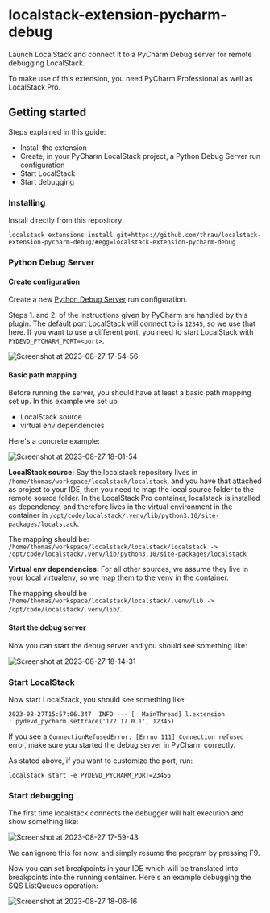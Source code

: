 localstack-extension-pycharm-debug
==================================

Launch LocalStack and connect it to a PyCharm Debug server for remote debugging LocalStack.

To make use of this extension, you need PyCharm Professional as well as LocalStack Pro.

## Getting started

Steps explained in this guide:

* Install the extension
* Create, in your PyCharm LocalStack project, a Python Debug Server run configuration
* Start LocalStack
* Start debugging

### Installing

Install directly from this repository

```console
localstack extensions install git+https://github.com/thrau/localstack-extension-pycharm-debug/#egg=localstack-extension-pycharm-debug
```

### Python Debug Server

#### Create configuration

Create a new [Python Debug Server](https://www.jetbrains.com/help/pycharm/remote-debugging-with-product.html) run configuration.

Steps 1. and 2. of the instructions given by PyCharm are handled by this plugin.
The default port LocalStack will connect to is `12345`, so we use that here.
If you want to use a different port, you need to start LocalStack with `PYDEVD_PYCHARM_PORT=<port>`.

![Screenshot at 2023-08-27 17-54-56](https://github.com/thrau/localstack-extension-pycharm-debug/assets/3996682/19ebb30c-3fa5-45f9-971f-91fe75b55df4)

#### Basic path mapping

Before running the server, you should have at least a basic path mapping set up.
In this example we set up
* LocalStack source
* virtual env dependencies

Here's a concrete example:
 
![Screenshot at 2023-08-27 18-01-54](https://github.com/thrau/localstack-extension-pycharm-debug/assets/3996682/9fb718ef-fa90-46ae-a003-6b361f8849a0)

**LocalStack source:**
Say the localstack repository lives in `/home/thomas/workspace/localstack/localstack`, and you have that
attached as project to your IDE,
then you need to map the local source folder to the remote source folder.
In the LocalStack Pro container, localstack is installed as dependency, and therefore lives in the virtual
environment in the container in
`/opt/code/localstack/.venv/lib/python3.10/site-packages/localstack`.

The mapping should be: `/home/thomas/workspace/localstack/localstack/localstack -> /opt/code/localstack/.venv/lib/python3.10/site-packages/localstack`

**Virtual env dependencies:**
For all other sources, we assume they live in your local virtualenv, so we map them to the venv in the container.

The mapping should be `/home/thomas/workspace/localstack/localstack/.venv/lib -> /opt/code/localstack/.venv/lib/`.


#### Start the debug server

Now you can start the debug server and you should see something like:

![Screenshot at 2023-08-27 18-14-31](https://github.com/thrau/localstack-extension-pycharm-debug/assets/3996682/02b606ee-c92e-49c5-a964-52c7de3705d2)

### Start LocalStack

Now start LocalStack, you should see something like:

```
2023-08-27T15:57:06.347  INFO --- [  MainThread] l.extension                : pydevd_pycharm.settrace('172.17.0.1', 12345)
```

If you see a `ConnectionRefusedError: [Errno 111] Connection refused` error, make sure you started the debug
server in PyCharm correctly.

As stated above, if you want to customize the port, run:

```console
localstack start -e PYDEVD_PYCHARM_PORT=23456
```

### Start debugging

The first time localstack connects the debugger will halt execution and show something like:

![Screenshot at 2023-08-27 17-59-43](https://github.com/thrau/localstack-extension-pycharm-debug/assets/3996682/d369ce21-da94-4b13-9222-ddf59a62f1e1)

We can ignore this for now, and simply resume the program by pressing F9.

Now you can set breakpoints in your IDE which will be translated into breakpoints into the running container.
Here's an example debugging the SQS ListQueues operation:

![Screenshot at 2023-08-27 18-06-16](https://github.com/thrau/localstack-extension-pycharm-debug/assets/3996682/9164f613-7add-422f-9347-6da236425714)
